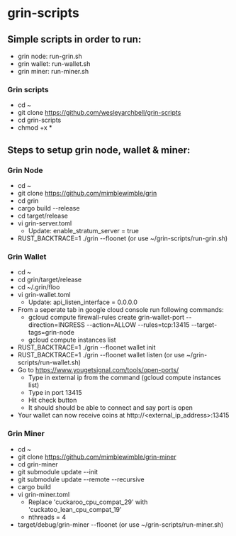 # grin-scripts

## Simple scripts in order to run:

* grin node: run-grin.sh
* grin wallet: run-wallet.sh
* grin miner: run-miner.sh

### Grin scripts
* cd ~
* git clone https://github.com/wesleyarchbell/grin-scripts
* cd grin-scripts
* chmod +x * 

## Steps to setup grin node, wallet & miner:

### Grin Node
* cd ~
* git clone https://github.com/mimblewimble/grin
* cd grin
* cargo build --release
* cd target/release
* vi grin-server.toml
    * Update: enable_stratum_server = true
* RUST_BACKTRACE=1 ./grin --floonet (or use ~/grin-scripts/run-grin.sh)

### Grin Wallet
* cd ~
* cd grin/target/release
* cd ~/.grin/floo
* vi grin-wallet.toml
    * Update: api_listen_interface = 0.0.0.0
* From a seperate tab in google cloud console run following commands: 
    * gcloud compute firewall-rules create grin-wallet-port --direction=INGRESS --action=ALLOW --rules=tcp:13415 --target-tags=grin-node
    * gcloud compute instances list
* RUST_BACKTRACE=1 ./grin --floonet wallet init
* RUST_BACKTRACE=1 ./grin --floonet wallet listen (or use ~/grin-scripts/run-wallet.sh)
* Go to https://www.yougetsignal.com/tools/open-ports/
    * Type in external ip from the command (gcloud compute instances list)
    * Type in port 13415
    * Hit check button
    * It should should be able to connect and say port is open
* Your wallet can now receive coins at http://<external_ip_address>:13415

### Grin Miner
* cd ~
* git clone https://github.com/mimblewimble/grin-miner
* cd grin-miner
* git submodule update --init
* git submodule update --remote --recursive
* cargo build
* vi grin-miner.toml
    * Replace 'cuckaroo_cpu_compat_29' with 'cuckatoo_lean_cpu_compat_19'
    * nthreads = 4
* target/debug/grin-miner --floonet (or use ~/grin-scripts/run-miner.sh)



